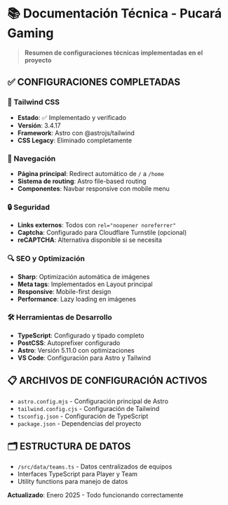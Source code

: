 # 📚 Documentación Técnica - Pucará Gaming

> **Resumen de configuraciones técnicas implementadas en el proyecto**

## ✅ **CONFIGURACIONES COMPLETADAS**

### **🎨 Tailwind CSS**
- **Estado**: ✅ Implementado y verificado
- **Versión**: 3.4.17
- **Framework**: Astro con @astrojs/tailwind
- **CSS Legacy**: Eliminado completamente

### **📱 Navegación**
- **Página principal**: Redirect automático de `/` a `/home`
- **Sistema de routing**: Astro file-based routing
- **Componentes**: Navbar responsive con mobile menu

### **🔒 Seguridad**
- **Links externos**: Todos con `rel="noopener noreferrer"`
- **Captcha**: Configurado para Cloudflare Turnstile (opcional)
- **reCAPTCHA**: Alternativa disponible si se necesita

### **🔍 SEO y Optimización**
- **Sharp**: Optimización automática de imágenes
- **Meta tags**: Implementados en Layout principal
- **Responsive**: Mobile-first design
- **Performance**: Lazy loading en imágenes

### **🛠️ Herramientas de Desarrollo**
- **TypeScript**: Configurado y tipado completo
- **PostCSS**: Autoprefixer configurado
- **Astro**: Versión 5.11.0 con optimizaciones
- **VS Code**: Configuración para Astro y Tailwind

## 📋 **ARCHIVOS DE CONFIGURACIÓN ACTIVOS**
- `astro.config.mjs` - Configuración principal de Astro
- `tailwind.config.cjs` - Configuración de Tailwind
- `tsconfig.json` - Configuración de TypeScript
- `package.json` - Dependencias del proyecto

## 🗂️ **ESTRUCTURA DE DATOS**
- `/src/data/teams.ts` - Datos centralizados de equipos
- Interfaces TypeScript para Player y Team
- Utility functions para manejo de datos

**Actualizado**: Enero 2025 - Todo funcionando correctamente
